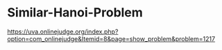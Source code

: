 # Similar-Hanoi-Problem
https://uva.onlinejudge.org/index.php?option=com_onlinejudge&Itemid=8&page=show_problem&problem=1217

